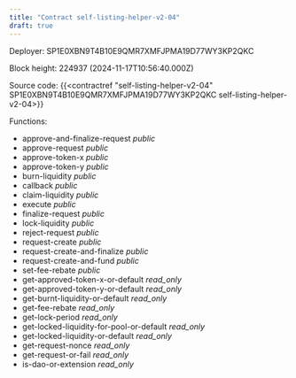 ```yaml
---
title: "Contract self-listing-helper-v2-04"
draft: true
---
```

Deployer: SP1E0XBN9T4B10E9QMR7XMFJPMA19D77WY3KP2QKC


 



Block height: 224937 (2024-11-17T10:56:40.000Z)

Source code: {{<contractref "self-listing-helper-v2-04" SP1E0XBN9T4B10E9QMR7XMFJPMA19D77WY3KP2QKC self-listing-helper-v2-04>}}

Functions:

* approve-and-finalize-request _public_
* approve-request _public_
* approve-token-x _public_
* approve-token-y _public_
* burn-liquidity _public_
* callback _public_
* claim-liquidity _public_
* execute _public_
* finalize-request _public_
* lock-liquidity _public_
* reject-request _public_
* request-create _public_
* request-create-and-finalize _public_
* request-create-and-fund _public_
* set-fee-rebate _public_
* get-approved-token-x-or-default _read_only_
* get-approved-token-y-or-default _read_only_
* get-burnt-liquidity-or-default _read_only_
* get-fee-rebate _read_only_
* get-lock-period _read_only_
* get-locked-liquidity-for-pool-or-default _read_only_
* get-locked-liquidity-or-default _read_only_
* get-request-nonce _read_only_
* get-request-or-fail _read_only_
* is-dao-or-extension _read_only_
